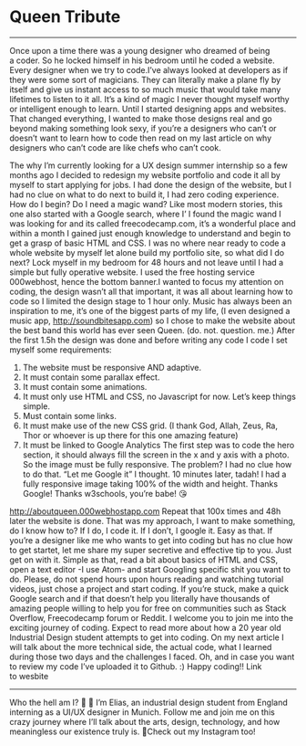 # Queen Tribute

---

Once upon a time there was a young designer who dreamed of being a coder.
So he locked himself in his bedroom until he coded a website.
Every designer when we try to code.I’ve always looked at developers as if they were some sort of magicians. They can literally make a plane fly by itself and give us instant access to so much music that would take many lifetimes to listen to it all.
It’s a kind of magic I never thought myself worthy or intelligent enough to learn.
Until I started designing apps and websites.
That changed everything, I wanted to make those designs real and go beyond making something look sexy, if you’re a designers who can’t or doesn’t want to learn how to code then read on my last article on why designers who can’t code are like chefs who can’t cook.


The why
I’m currently looking for a UX design summer internship so a few months ago I decided to redesign my website portfolio and code it all by myself to start applying for jobs. I had done the design of the website, but I had no clue on what to do next to build it, I had zero coding experience.
How do I begin? Do I need a magic wand?
Like most modern stories, this one also started with a Google search, where I’ I found the magic wand I was looking for and its called freecodecamp.com, it’s a wonderful place and within a month I gained just enough knowledge to understand and begin to get a grasp of basic HTML and CSS.
I was no where near ready to code a whole website by myself let alone build my portfolio site, so what did I do next? Lock myself in my bedroom for 48 hours and not leave until I had a simple but fully operative website.
I used the free hosting service 000webhost, hence the bottom banner.I wanted to focus my attention on coding, the design wasn’t all that important, it was all about learning how to code so I limited the design stage to 1 hour only. Music has always been an inspiration to me, it’s one of the biggest parts of my life, (I even designed a music app, http://soundbitesapp.com) so I chose to make the website about the best band this world has ever seen Queen. (do. not. question. me.)
After the first 1.5h the design was done and before writing any code I code I set myself some requirements:
1. The website must be responsive AND adaptive.
2. It must contain some parallax effect.
3. It must contain some animations.
4. It must only use HTML and CSS, no Javascript for now. Let’s keep things simple.
5. Must contain some links. 
6. It must make use of the new CSS grid. (I thank God, Allah, Zeus, Ra, Thor or whoever is up there for this one amazing feature)
7. It must be linked to Google Analytics
The first step was to code the hero section, it should always fill the screen in the x and y axis with a photo. So the image must be fully responsive. The problem? I had no clue how to do that. “Let me Google it” I thought. 10 minutes later, tadah! I had a fully responsive image taking 100% of the width and height. Thanks Google! Thanks w3schools, you’re babe! 😘

http://aboutqueen.000webhostapp.com
Repeat that 100x times and 48h later the website is done. That was my approach, I want to make something, do I know how to? If I do, I code it. If I don’t, I google it. Easy as that.
If you’re a designer like me who wants to get into coding but has no clue how to get startet, let me share my super secretive and effective tip to you.
Just get on with it.
Simple as that, read a bit about basics of HTML and CSS, open a text editor -I use Atom- and start Googling specific shit you want to do. Please, do not spend hours upon hours reading and watching tutorial videos, just chose a project and start coding. If you’re stuck, make a quick Google search and if that doesn’t help you literally have thousands of amazing people willing to help you for free on communities such as Stack Overflow, Freecodecamp forum or Reddit.
I welcome you to join me into the exciting journey of coding. Expect to read more about how a 20 year old Industrial Design student attempts to get into coding.
On my next article I will talk about the more technical side, the actual code, what I learned during those two days and the challenges I faced.
Oh, and in case you want to review my code I’ve uploaded it to Github. :)
Happy coding!!
Link to wesbite


---

Who the hell am I? 🤔
👋 I’m Elias, an industrial design student from England interning as a UI/UX designer in Munich.
Follow me and join me on this crazy journey where I’ll talk about the arts, design, technology, and how meaningless our existence truly is.
📸Check out my Instagram too!
